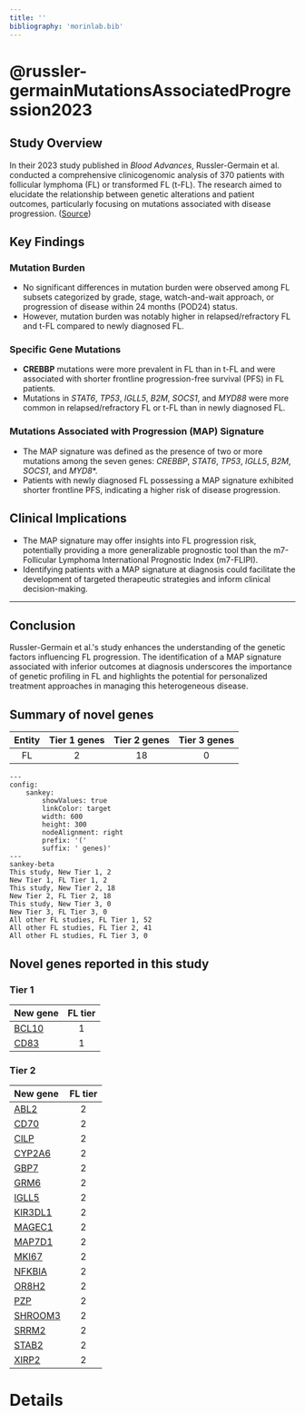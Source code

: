 ```yaml
---
title: ''
bibliography: 'morinlab.bib'
---
```


# @russler-germainMutationsAssociatedProgression2023

## Study Overview
In their 2023 study published in *Blood Advances*, Russler-Germain et al. conducted a comprehensive clinicogenomic analysis of 370 patients with follicular lymphoma (FL) or transformed FL (t-FL). The research aimed to elucidate the relationship between genetic alterations and patient outcomes, particularly focusing on mutations associated with disease progression. ([Source](https://ashpublications.org/bloodadvances/article/7/18/5524/497092/Mutations-associated-with-progression-in))

## Key Findings

### Mutation Burden
- No significant differences in mutation burden were observed among FL subsets categorized by grade, stage, watch-and-wait approach, or progression of disease within 24 months (POD24) status.
- However, mutation burden was notably higher in relapsed/refractory FL and t-FL compared to newly diagnosed FL.

### Specific Gene Mutations
- **CREBBP** mutations were more prevalent in FL than in t-FL and were associated with shorter frontline progression-free survival (PFS) in FL patients.
- Mutations in *STAT6*, *TP53*, *IGLL5*, *B2M*, *SOCS1*, and *MYD88* were more common in relapsed/refractory FL or t-FL than in newly diagnosed FL.

### Mutations Associated with Progression (MAP) Signature
- The MAP signature was defined as the presence of two or more mutations among the seven genes: *CREBBP*, *STAT6*, *TP53*, *IGLL5*, *B2M*, *SOCS1*, and *MYD8**.
- Patients with newly diagnosed FL possessing a MAP signature exhibited shorter frontline PFS, indicating a higher risk of disease progression.

## Clinical Implications
- The MAP signature may offer insights into FL progression risk, potentially providing a more generalizable prognostic tool than the m7-Follicular Lymphoma International Prognostic Index (m7-FLIPI).
- Identifying patients with a MAP signature at diagnosis could facilitate the development of targeted therapeutic strategies and inform clinical decision-making.

---

## Conclusion
Russler-Germain et al.'s study enhances the understanding of the genetic factors influencing FL progression. The identification of a MAP signature associated with inferior outcomes at diagnosis underscores the importance of genetic profiling in FL and highlights the potential for personalized treatment approaches in managing this heterogeneous disease.


## Summary of novel genes

|Entity| Tier 1 genes| Tier 2 genes|Tier 3 genes|
|:-:|:-:|:-:|:-:|
|FL|2|18|0|
```mermaid
---
config:
    sankey:
        showValues: true
        linkColor: target
        width: 600
        height: 300
        nodeAlignment: right
        prefix: '('
        suffix: ' genes)'
---
sankey-beta
This study, New Tier 1, 2
New Tier 1, FL Tier 1, 2
This study, New Tier 2, 18
New Tier 2, FL Tier 2, 18
This study, New Tier 3, 0
New Tier 3, FL Tier 3, 0
All other FL studies, FL Tier 1, 52
All other FL studies, FL Tier 2, 41
All other FL studies, FL Tier 3, 0
```

## Novel genes reported in this study

### Tier 1
|New gene|FL tier|
|:-|:-:|
|[BCL10](../BCL10)|1 |
|[CD83](../CD83)|1 |

### Tier 2
|New gene|FL tier|
|:-|:-:|
|[ABL2](../ABL2)|2 |
|[CD70](../CD70)|2 |
|[CILP](../CILP)|2 |
|[CYP2A6](../CYP2A6)|2 |
|[GBP7](../GBP7)|2 |
|[GRM6](../GRM6)|2 |
|[IGLL5](../IGLL5)|2 |
|[KIR3DL1](../KIR3DL1)|2 |
|[MAGEC1](../MAGEC1)|2 |
|[MAP7D1](../MAP7D1)|2 |
|[MKI67](../MKI67)|2 |
|[NFKBIA](../NFKBIA)|2 |
|[OR8H2](../OR8H2)|2 |
|[PZP](../PZP)|2 |
|[SHROOM3](../SHROOM3)|2 |
|[SRRM2](../SRRM2)|2 |
|[STAB2](../STAB2)|2 |
|[XIRP2](../XIRP2)|2 |


# Details

